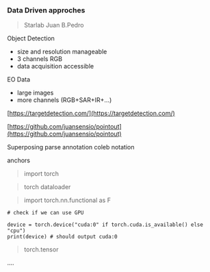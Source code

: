 ### Data Driven approches

> Starlab Juan B.Pedro

Object Detection
+ size and resolution manageable
+ 3 channels RGB
+ data acquisition accessible

EO Data
+ large images
+ more channels (RGB+SAR+IR+...)

[https://targetdetection.com/](https://targetdetection.com/)

[https://github.com/juansensio/pointout](https://github.com/juansensio/pointout)

Superposing
parse annotation
coleb notation

anchors

> import torch


>torch dataloader

>import torch.nn.functional as F


```
# check if we can use GPU

device = torch.device("cuda:0" if torch.cuda.is_available() else "cpu")
print(device) # should output cuda:0
```

> torch.tensor

....
